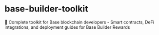 # base-builder-toolkit
🚀 Complete toolkit for Base blockchain developers - Smart contracts, DeFi integrations, and deployment guides for Base Builder Rewards
